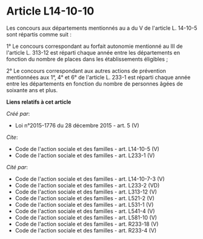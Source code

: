 # Article L14-10-10

Les concours aux départements mentionnés au a du V de l'article L. 14-10-5 sont répartis comme suit : 

1° Le concours correspondant au forfait autonomie mentionné au III de l'article L. 313-12 est réparti chaque année entre les
départements en fonction du nombre de places dans les établissements éligibles ; 

2° Le concours correspondant aux autres actions de prévention mentionnées aux 1°, 4° et 6° de l'article L. 233-1 est réparti
chaque année entre les départements en fonction du nombre de personnes âgées de soixante ans et plus.

**Liens relatifs à cet article**

_Créé par_:

  - Loi n°2015-1776 du 28 décembre 2015 - art. 5 (V)

_Cite_:

  - Code de l'action sociale et des familles - art. L14-10-5 (V)
  - Code de l'action sociale et des familles - art. L233-1 (V)

_Cité par_:

  - Code de l'action sociale et des familles - art. L14-10-7-3 (V)
  - Code de l'action sociale et des familles - art. L233-2 (VD)
  - Code de l'action sociale et des familles - art. L313-12 (V)
  - Code de l'action sociale et des familles - art. L521-2 (V)
  - Code de l'action sociale et des familles - art. L531-1 (V)
  - Code de l'action sociale et des familles - art. L541-4 (V)
  - Code de l'action sociale et des familles - art. L581-10 (V)
  - Code de l'action sociale et des familles - art. R233-18 (V)
  - Code de l'action sociale et des familles - art. R233-4 (V)
